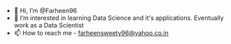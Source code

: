 - 👋 Hi, I’m @Farheen96
- 👀 I’m interested in learning Data Science and it's applications. Eventually work as a Data Scientist
- 📫 How to reach me - farheensweety96@yahoo.co.in

<!---
Farheen96/Farheen96 is a ✨ special ✨ repository because its `README.md` (this file) appears on your GitHub profile.
You can click the Preview link to take a look at your changes.
--->
